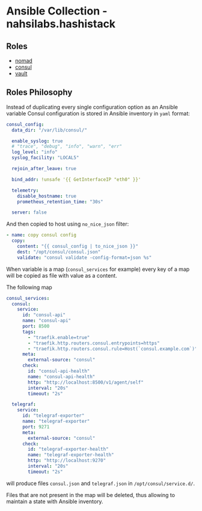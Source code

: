 # Ansible Collection - nahsilabs.hashistack

## Roles

- [nomad](https://github.com/nahsilabs/hashistack/tree/main/roles/nomad)
- [consul](https://github.com/nahsilabs/hashistack/tree/main/roles/consul)
- [vault](https://github.com/nahsilabs/hashistack/tree/main/roles/vault)

## Roles Philosophy

Instead of duplicating every single configuration option as an Ansible variable
Consul configuration is stored in Ansible inventory in `yaml` format:

```yml
consul_config:
  data_dir: "/var/lib/consul/"

  enable_syslog: true
  # "trace", "debug", "info", "warn", "err"
  log_level: "info"
  syslog_facility: "LOCAL5"

  rejoin_after_leave: true

  bind_addr: !unsafe '{{ GetInterfaceIP "eth0" }}'

  telemetry:
    disable_hostname: true
    prometheus_retention_time: "30s"

  server: false
```

And then copied to host using `no_nice_json` filter:

```yml
- name: copy consul config
  copy:
    content: "{{ consul_config | to_nice_json }}"
    dest: "/opt/consul/consul.json"
    validate: "consul validate -config-format=json %s"
```

When variable is a map (`consul_services` for example) every key of a map will
be copied as file with value as a content.

The following map

```yml
consul_services:
  consul:
    service:
      id: "consul-api"
      name: "consul-api"
      port: 8500
      tags:
        - "traefik.enable=true"
        - "traefik.http.routers.consul.entrypoints=https"
        - "traefik.http.routers.consul.rule=Host(`consul.example.com`)"
      meta:
        external-source: "consul"
      check:
        id: "consul-api-health"
        name: "consul-api-health"
        http: "http://localhost:8500/v1/agent/self"
        interval: "20s"
        timeout: "2s"

  telegraf:
    service:
      id: "telegraf-exporter"
      name: "telegraf-exporter"
      port: 9271
      meta:
        external-source: "consul"
      check:
        id: "telegraf-exporter-health"
        name: "telegraf-exporter-health"
        http: "http://localhost:9270"
        interval: "20s"
        timeout: "2s"
```

will produce files `consul.json` and `telegraf.json` in
`/opt/consul/service.d/`.

Files that are not present in the map will be deleted, thus allowing to maintain
a state with Ansible inventory.
